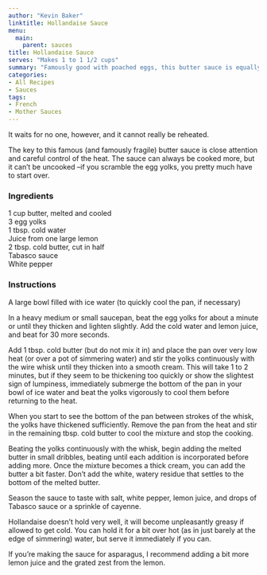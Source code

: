 ```yaml
---
author: "Kevin Baker"
linktitle: Hollandaise Sauce
menu:
  main:
    parent: sauces
title: Hollandaise Sauce
serves: "Makes 1 to 1 1/2 cups"
summary: "Famously good with poached eggs, this butter sauce is equally delicious with steamed asparagus or other green vegetables. It's also wonderful with almost any seafood. "
categories:
- All Recipes
- Sauces
tags:
- French
- Mother Sauces
---
```

It waits for no one, however, and it cannot really be reheated.

The key to this famous (and famously fragile) butter sauce is close attention and careful control of the heat. The sauce can always be cooked more, but it can’t be uncooked –if you scramble the egg yolks, you pretty much have to start over.

### Ingredients

<div class="ingredient-list">

1 cup butter, melted and cooled  
3 egg yolks  
1 tbsp. cold water  
Juice from one large lemon  
2 tbsp. cold butter, cut in half  
Tabasco sauce  
White pepper  

</div>

### Instructions
A large bowl filled with ice water (to quickly cool the pan, if necessary)

In a heavy medium or small saucepan, beat the egg yolks for about a minute or until they thicken and lighten slightly. Add the cold water and lemon juice, and beat for 30 more seconds. 

Add 1 tbsp. cold butter (but do not mix it in) and place the pan over very low heat (or over a pot of simmering water) and stir the yolks continuously with the wire whisk until they thicken into a smooth cream. This will take 1 to 2 minutes, but if they seem to be thickening too quickly or show the slightest sign of lumpiness, immediately submerge the bottom of the pan in your bowl of ice water and beat the yolks vigorously to cool them before returning to the heat.

When you start to see the bottom of the pan between strokes of the whisk, the yolks have thickened sufficiently. Remove the pan from the heat and stir in the remaining tbsp. cold butter to cool the mixture and stop the cooking.

Beating the yolks continuously with the whisk, begin adding the melted butter in small dribbles, beating until each addition is incorporated before adding more. Once the mixture becomes a thick cream, you can add the butter a bit faster. Don’t add the white, watery residue that settles to the bottom of the melted butter.

Season the sauce to taste with salt, white pepper, lemon juice, and drops of Tabasco sauce or a sprinkle of cayenne. 

Hollandaise doesn’t hold very well, it will become unpleasantly greasy if allowed to get cold. You can hold it for a bit over hot (as in just barely at the edge of simmering) water, but serve it immediately if you can.

If you’re making the sauce for asparagus, I recommend adding a bit more lemon juice and the grated zest from the lemon.